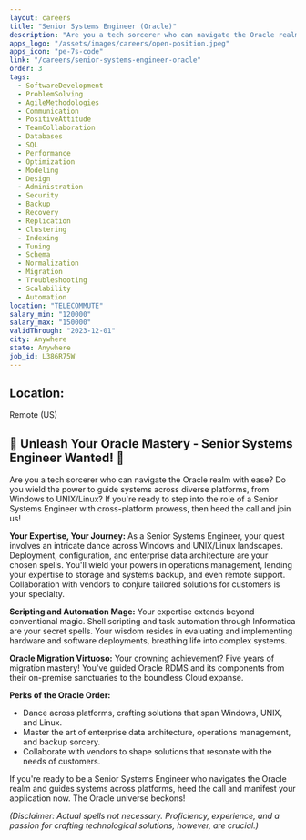 ```yaml
---
layout: careers
title: "Senior Systems Engineer (Oracle)"
description: "Are you a tech sorcerer who can navigate the Oracle realm with ease? Do you wield the power to guide systems across diverse platforms, from Windows to UNIX/Linux? If you're ready to step into the role of a Senior Systems Engineer with cross-platform prowess, then heed the call and join us!"
apps_logo: "/assets/images/careers/open-position.jpeg"
apps_icon: "pe-7s-code"
link: "/careers/senior-systems-engineer-oracle"
order: 3
tags:
  - SoftwareDevelopment
  - ProblemSolving
  - AgileMethodologies
  - Communication
  - PositiveAttitude
  - TeamCollaboration
  - Databases
  - SQL
  - Performance
  - Optimization
  - Modeling
  - Design
  - Administration
  - Security
  - Backup
  - Recovery
  - Replication
  - Clustering
  - Indexing
  - Tuning
  - Schema
  - Normalization
  - Migration
  - Troubleshooting
  - Scalability
  - Automation
location: "TELECOMMUTE"
salary_min: "120000"
salary_max: "150000"
validThrough: "2023-12-01"
city: Anywhere
state: Anywhere
job_id: L386R75W
---
```


## Location:

Remote (US)

## 🔧 Unleash Your Oracle Mastery - Senior Systems Engineer Wanted! 🔧

Are you a tech sorcerer who can navigate the Oracle realm with ease? Do you wield the power to guide systems across diverse platforms, from Windows to UNIX/Linux? If you're ready to step into the role of a Senior Systems Engineer with cross-platform prowess, then heed the call and join us!

**Your Expertise, Your Journey:**
As a Senior Systems Engineer, your quest involves an intricate dance across Windows and UNIX/Linux landscapes. Deployment, configuration, and enterprise data architecture are your chosen spells. You'll wield your powers in operations management, lending your expertise to storage and systems backup, and even remote support. Collaboration with vendors to conjure tailored solutions for customers is your specialty.

**Scripting and Automation Mage:**
Your expertise extends beyond conventional magic. Shell scripting and task automation through Informatica are your secret spells. Your wisdom resides in evaluating and implementing hardware and software deployments, breathing life into complex systems.

**Oracle Migration Virtuoso:**
Your crowning achievement? Five years of migration mastery! You've guided Oracle RDMS and its components from their on-premise sanctuaries to the boundless Cloud expanse.

**Perks of the Oracle Order:**
- Dance across platforms, crafting solutions that span Windows, UNIX, and Linux.
- Master the art of enterprise data architecture, operations management, and backup sorcery.
- Collaborate with vendors to shape solutions that resonate with the needs of customers.

If you're ready to be a Senior Systems Engineer who navigates the Oracle realm and guides systems across platforms, heed the call and manifest your application now. The Oracle universe beckons!

*(Disclaimer: Actual spells not necessary. Proficiency, experience, and a passion for crafting technological solutions, however, are crucial.)*
